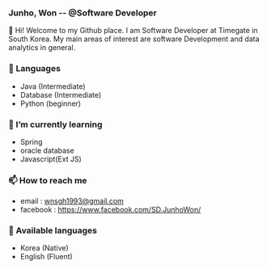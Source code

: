 ### Junho, Won -- @Software Developer
👋  Hi! Welcome to my Github place. I am Software Developer at Timegate in South Korea. My main areas of interest are software Development and data analytics in general.

### 🔭  Languages
- Java (Intermediate)
- Database (Intermediate)
- Python (beginner)

### 🌱  I’m currently learning
- Spring
- oracle database
- Javascript(Ext JS)

### 📫  How to reach me
- email : wnsgh1993@gmail.com
- facebook : https://www.facebook.com/SD.JunhoWon/

### 💬 Available languages 
- Korea (Native)
- English (Fluent)


<!--
**junjunwon/junjunwon** is a ✨ _special_ ✨ repository because its `README.md` (this file) appears on your GitHub profile.

Here are some ideas to get you started:

- 🔭 I’m currently working on ...
- 🌱 I’m currently learning ...
- 👯 I’m looking to collaborate on ...
- 🤔 I’m looking for help with ...
- 💬 Ask me about ...
- 📫 How to reach me: ...
- 😄 Pronouns: ...
- ⚡ Fun fact: ...
-->
